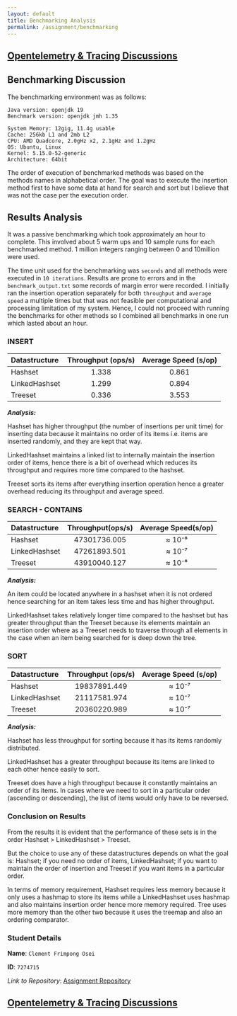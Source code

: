 ```yaml
---
layout: default
title: Benchmarking Analysis
permalink: /assignment/benchmarking
---
```

## [Opentelemetry & Tracing Discussions](https://frimps-astro.github.io)

## Benchmarking Discussion
The benchmarking environment was as follows:
```
Java version: openjdk 19
Benchmark version: openjdk jmh 1.35

System Memory: 12gig, 11.4g usable
Cache: 256kb L1 and 2mb L2
CPU: AMD Quadcore, 2.0gHz x2, 2.1gHz and 1.2gHz
OS: Ubuntu, Linux
Kernel: 5.15.0-52-generic
Architecture: 64bit
```

The order of execution of benchmarked methods was based on the methods names in alphabetical order. The goal was to execute the insertion method first to have some data at hand for search and sort but I believe that was not the case per the execution order.

## Results Analysis
It was a passive benchmarking which took approximately an hour to complete. This involved about 5 warm ups and 10 sample runs for each benchmarked method. 1 million integers ranging between 0 and 10million were used.

The time unit used for the benchmarking was `seconds` and all methods were executed in `10 iterations`. Results are prone to errors and in the `benchmark_output.txt` some records of margin error were recorded. I initially ran the insertion operation separately for both `throughput` and `average speed` a multiple times but that was not feasible per computational and processing limitation of my system. Hence, I could not proceed with running the benchmarks for other methods so I combined all benchmarks in one run which lasted about an hour.
 
### **INSERT**

| **Datastructure**        | **Throughput** (ops/s)          | **Average Speed** (s/op) |
| :------------- |:-------------:| :-----:|
| Hashset     | 1.338 | 0.861 |
| LinkedHashset      | 1.299      |   0.894 |
| Treeset | 0.336      |    3.553 |

***Analysis:*** 

Hashset has higher throughput (the number of insertions per unit time) for inserting data because it maintains no order of its items i.e. items are inserted randomly, and they are kept that way. 

LinkedHashset maintains a linked list to internally maintain the insertion order of items, hence there is a bit of overhead which reduces its throughput and requires more time compared to the hashset.

Treeset sorts its items after everything insertion operation hence a greater overhead reducing its throughput and average speed.

### **SEARCH - CONTAINS**

| **Datastructure**        | **Throughput**(ops/s)           | **Average Speed**(s/op)  |
| :------------- |:-------------:| :-----:|
| Hashset     | 47301736.005 | ≈ 10⁻⁸ |
| LinkedHashset      | 47261893.501      |   ≈ 10⁻⁷ |
| Treeset | 43910040.127      |    ≈ 10⁻⁸ |

***Analysis:***

An item could be located anywhere in a hashset when it is not ordered hence searching for an item takes less time and has higher throughput.

LinkedHashset takes relatively longer time compared to the hashset but has greater throughput than the Treeset because its elements maintain an insertion order where as a Treeset needs to traverse through all elements in the case when an item being searched for is deep down the tree.

### **SORT**

| **Datastructure**        | **Throughput** (ops/s)          | **Average Speed** (s/op)  |
| :------------- |:-------------:| :-----:|
| Hashset     | 19837891.449 | ≈ 10⁻⁷ |
| LinkedHashset      | 21117581.974      |   ≈ 10⁻⁷ |
| Treeset | 20360220.989      |    ≈ 10⁻⁷ |


***Analysis:***

Hashset has less throughput for sorting because it has its items randomly distributed. 

LinkedHashset has a greater throughput because its items are linked to each other hence easily to sort.

Treeset does have a high throughput because it constantly maintains an order of its items. In cases where we need to sort in a particular order (ascending or descending), the list of items would only have to be reversed.

### Conclusion on Results
From the results it is evident that the performance of these sets is in the order Hashset > LinkedHashset > Treeset.

But the choice to use any of these datastructures depends on what the goal is: Hashset; if you need no order of items, LinkedHashset; if you want to maintain the order of insertion and Treeset if you want items in a particular order.

In terms of memory requirement, Hashset requires less memory because it only uses a hashmap to store its items while a LinkedHashset uses hashmap and also maintains insertion order hence more memory required. Tree uses more memory than the other two because it uses the treemap and also an ordering comparator.

### Student Details
**Name**: `Clement Frimpong Osei`

**ID**: `7274715`

*Link to Repository*: [Assignment Repository](https://github.com/frimps-astro/frimps-astro.github.io/tree/benchmark)

## [Opentelemetry & Tracing Discussions](https://frimps-astro.github.io)
